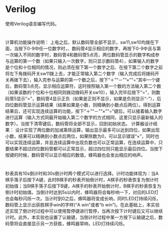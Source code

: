 # Verilog
使用Verilog语言编写代码。

#
计算机功能操作说明：
上电之后，默认数码管全部不显示，sw11,sw10均拨在下面，当按下0-9中任一位数字时，、数码管4显示相应的数字，再按下0-9中且与第一次输入不同的数字时，数码管4和数码管5点亮，两位数码管显示的数字构成参与运算的第一个数（如果只输入一次数字，则只显示数码管4），如果输入的数字是个位和十位相同的情况，则必须在按下第一个数字之后、在按下第二个数字之前将左下角拨码开关sw11拨上去，才能正常输入第二个数字（输入完成后将拨码开关再拨下去），输入完参与运算的第一个数之后，按下“＋”“－”“×”“÷”其中一个键后，数码管3点亮，显示相应运算符，这时按照输入第一个数的方法输入第二个数（如果该数的个位和十位相同则拨动拨码开关sw10），输入完毕后按下“=”，则数码管5显示“=”，数码管4显示正负（如果是正则不显示，如果是负则显示“-”），后四位数码管显示运算结果（结果如果是小数，则精确到小数点后两位）。得到运算结果后，还可实现连续运算的功能，按下“＋”“－”“×”“÷”键后，可以接着输入数字进行运算（输入方式同最开始输入第二个数字的方式相同，这里只显示最新输入的数字）。当按下清零键后，数码管将全部不显示，回到初始状态。
计算器设计结果：
设计实现了两位数的加减乘除运算，输出显示最多可以达到四位，如果出现小数，结果可以精确到小数点后两位，如果除数为0，可以显示错误“×”，同时也可以实现连续运算，并且连续运算中出现负数也可以正常运算，在连续运算中，只要结果不超过四位数码管都可以正常显示，超过四位则只能显示最后四位。当按下按键的时候，数码管可以显示相应的数值，蜂鸣器也会发出相应的响声。

#
秒表具有10s倒计时和30s倒计时两个模式可以进行选择。计时功能体现为：当A棋手落子后按下A键，此时B棋手的秒表开始倒计时，A棋手的秒表恢复为倒计时初始值；当B棋手落子后按下B键，A棋手的秒表开始倒计时，B棋手的秒表恢复为倒计时初始值。当倒计时达到5s以内时，蜂鸣器将会每秒响一下，对应的LED灯也会每秒闪烁一次。当计时到0之后，蜂鸣器将变成长响，同时LED灯持续闪烁，数码管上显示出获胜棋手win的字样(“A win”或者“b win”)。在此基础上，本实验还实现了倒计时过程中可以使用暂停键进行暂停，当再次按下计时键后又可以继续计时。此外，本实验也设置了认输键，当倒计时过程中某一方按下认输键之后，数码管将会直接显示另一方获胜，蜂鸣器常响，LED灯持续闪烁。


